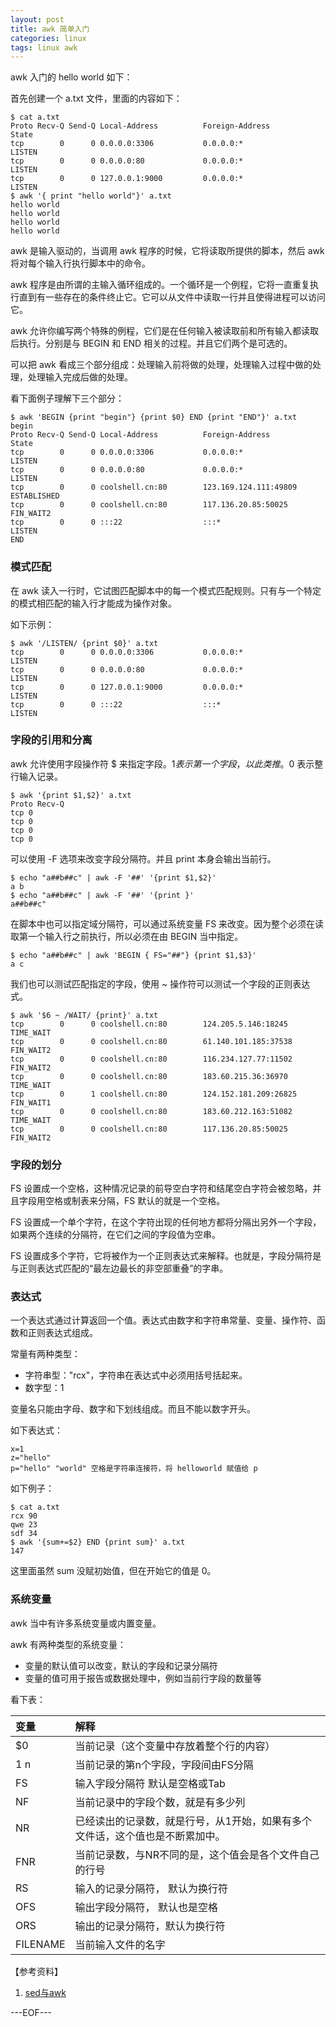 ```yaml
---
layout: post
title: awk 简单入门
categories: linux
tags: linux awk
---
```


awk 入门的 hello world 如下：

首先创建一个 a.txt 文件，里面的内容如下：

```
$ cat a.txt
Proto Recv-Q Send-Q Local-Address          Foreign-Address             State
tcp        0      0 0.0.0.0:3306           0.0.0.0:*                   LISTEN
tcp        0      0 0.0.0.0:80             0.0.0.0:*                   LISTEN
tcp        0      0 127.0.0.1:9000         0.0.0.0:*                   LISTEN
$ awk '{ print "hello world"}' a.txt
hello world
hello world
hello world
hello world
```

awk 是输入驱动的，当调用 awk 程序的时候，它将读取所提供的脚本，然后 awk 将对每个输入行执行脚本中的命令。

awk 程序是由所谓的主输入循环组成的。一个循环是一个例程，它将一直重复执行直到有一些存在的条件终止它。它可以从文件中读取一行并且使得进程可以访问它。

awk 允许你编写两个特殊的例程，它们是在任何输入被读取前和所有输入都读取后执行。分别是与 BEGIN 和 END 相关的过程。并且它们两个是可选的。

可以把 awk 看成三个部分组成：处理输入前将做的处理，处理输入过程中做的处理，处理输入完成后做的处理。

看下面例子理解下三个部分：

```
$ awk 'BEGIN {print "begin"} {print $0} END {print "END"}' a.txt
begin
Proto Recv-Q Send-Q Local-Address          Foreign-Address             State
tcp        0      0 0.0.0.0:3306           0.0.0.0:*                   LISTEN
tcp        0      0 0.0.0.0:80             0.0.0.0:*                   LISTEN
tcp        0      0 coolshell.cn:80        123.169.124.111:49809       ESTABLISHED
tcp        0      0 coolshell.cn:80        117.136.20.85:50025         FIN_WAIT2
tcp        0      0 :::22                  :::*                        LISTEN
END
```

### 模式匹配

在 awk 读入一行时，它试图匹配脚本中的每一个模式匹配规则。只有与一个特定的模式相匹配的输入行才能成为操作对象。

如下示例：

```
$ awk '/LISTEN/ {print $0}' a.txt
tcp        0      0 0.0.0.0:3306           0.0.0.0:*                   LISTEN
tcp        0      0 0.0.0.0:80             0.0.0.0:*                   LISTEN
tcp        0      0 127.0.0.1:9000         0.0.0.0:*                   LISTEN
tcp        0      0 :::22                  :::*                        LISTEN
```

### 字段的引用和分离

awk 允许使用字段操作符 $ 来指定字段。$1 表示第一个字段，以此类推。$0 表示整行输入记录。

```
$ awk '{print $1,$2}' a.txt
Proto Recv-Q
tcp 0
tcp 0
tcp 0
tcp 0
```

可以使用 -F 选项来改变字段分隔符。并且 print 本身会输出当前行。

```
$ echo "a##b##c" | awk -F '##' '{print $1,$2}'
a b
$ echo "a##b##c" | awk -F '##' '{print }'
a##b##c"
```

在脚本中也可以指定域分隔符，可以通过系统变量 FS 来改变。因为整个必须在读取第一个输入行之前执行，所以必须在由 BEGIN 当中指定。

```
$ echo "a##b##c" | awk 'BEGIN { FS="##"} {print $1,$3}'
a c
```

我们也可以测试匹配指定的字段，使用 ~ 操作符可以测试一个字段的正则表达式。

```
$ awk '$6 ~ /WAIT/ {print}' a.txt
tcp        0      0 coolshell.cn:80        124.205.5.146:18245         TIME_WAIT
tcp        0      0 coolshell.cn:80        61.140.101.185:37538        FIN_WAIT2
tcp        0      0 coolshell.cn:80        116.234.127.77:11502        FIN_WAIT2
tcp        0      0 coolshell.cn:80        183.60.215.36:36970         TIME_WAIT
tcp        0      1 coolshell.cn:80        124.152.181.209:26825       FIN_WAIT1
tcp        0      0 coolshell.cn:80        183.60.212.163:51082        TIME_WAIT
tcp        0      0 coolshell.cn:80        117.136.20.85:50025         FIN_WAIT2
```


### 字段的划分

FS 设置成一个空格，这种情况记录的前导空白字符和结尾空白字符会被忽略，并且字段用空格或制表来分隔，FS 默认的就是一个空格。


FS 设置成一个单个字符，在这个字符出现的任何地方都将分隔出另外一个字段，如果两个连续的分隔符，在它们之间的字段值为空串。


FS 设置成多个字符，它将被作为一个正则表达式来解释。也就是，字段分隔符是与正则表达式匹配的“最左边最长的非空部重叠”的字串。

### 表达式

一个表达式通过计算返回一个值。表达式由数字和字符串常量、变量、操作符、函数和正则表达式组成。

常量有两种类型：

- 字符串型："rcx"，字符串在表达式中必须用括号括起来。
- 数字型：1

变量名只能由字母、数字和下划线组成。而且不能以数字开头。

如下表达式：

```
x=1
z="hello"
p="hello" "world" 空格是字符串连接符，将 helloworld 赋值给 p
```

如下例子：

```
$ cat a.txt
rcx 90
qwe 23
sdf 34
$ awk '{sum+=$2} END {print sum}' a.txt
147
```

这里面虽然 sum 没赋初始值，但在开始它的值是 0。

### 系统变量

awk 当中有许多系统变量或内置变量。

awk 有两种类型的系统变量：

- 变量的默认值可以改变，默认的字段和记录分隔符
- 变量的值可用于报告或数据处理中，例如当前行字段的数量等

看下表：

变量|解释
:--|:--
$0	|当前记录（这个变量中存放着整个行的内容）
$1~$n	|当前记录的第n个字段，字段间由FS分隔
FS	|输入字段分隔符 默认是空格或Tab
NF	|当前记录中的字段个数，就是有多少列
NR	|已经读出的记录数，就是行号，从1开始，如果有多个文件话，这个值也是不断累加中。
FNR	|当前记录数，与NR不同的是，这个值会是各个文件自己的行号
RS	|输入的记录分隔符， 默认为换行符
OFS	|输出字段分隔符， 默认也是空格
ORS	|输出的记录分隔符，默认为换行符
FILENAME |当前输入文件的名字

【参考资料】

1. [sed与awk](http://book.douban.com/subject/1236944/)

---EOF---

